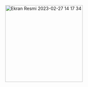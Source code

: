 <img width="246" alt="Ekran Resmi 2023-02-27 14 17 34" src="https://user-images.githubusercontent.com/86982257/221550147-2bf86ec0-5159-4ac3-9d7b-41936af074d4.png">
